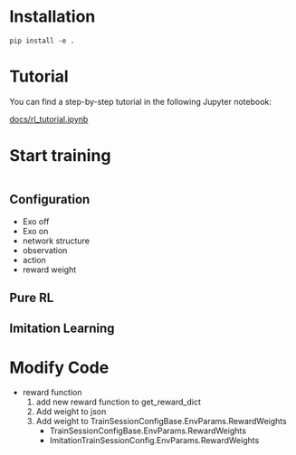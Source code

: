 # Installation
```
pip install -e .
```

# Tutorial

You can find a step-by-step tutorial in the following Jupyter notebook:

[docs/rl_tutorial.ipynb](docs/rl_tutorial.ipynb)


# Start training
```

```

## Configuration
- Exo off
- Exo on
- network structure
- observation
- action
- reward weight


## Pure RL

## Imitation Learning


# Modify Code
- reward function
    1. add new reward function to get_reward_dict
    2. Add weight to json
    3. Add weight to TrainSessionConfigBase.EnvParams.RewardWeights
        - TrainSessionConfigBase.EnvParams.RewardWeights
        - ImitationTrainSessionConfig.EnvParams.RewardWeights